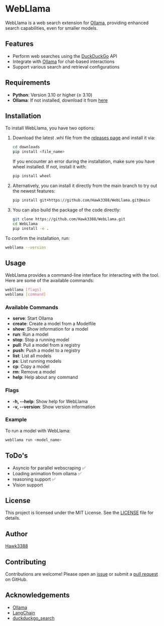 # WebLlama

WebLlama is a web search extension for [Ollama](https://github.com/ollama/ollama), providing enhanced search capabilities, even for smaller models.

## Features

- Perform web searches using the [DuckDuckGo](https://github.com/deedy5/duckduckgo_search) API
- Integrate with [Ollama](https://github.com/ollama/ollama) for chat-based interactions
- Support various search and retrieval configurations

## Requirements

- **Python**: Version 3.10 or higher (≥ 3.10)  
- **Ollama**: If not installed, download it from [here](https://ollama.com/download)

## Installation

To install WebLlama, you have two options:

1. Download the latest .whl file from the [releases page](https://github.com/Hawk3388/WebLlama/releases) and install it via:

    ```sh
    cd downloads
    pip install <file_name>
    ```

    If you encounter an error during the installation, make sure you have wheel installed. If not, install it with:

    ```sh
    pip install wheel
    ```

2. Alternatively, you can install it directly from the main branch to try out the newest features:

    ```sh
    pip install git+https://github.com/Hawk3388/WebLlama.git@main
    ```

3. You can also build the package of the code directly:

    ```sh
    git clone https://github.com/Hawk3388/WebLlama.git
    cd WebLlama
    pip install -e .
    ```

To confirm the installation, run:

```sh
webllama --version
```

## Usage

WebLlama provides a command-line interface for interacting with the tool. Here are some of the available commands:

```sh
webllama [flags]
webllama [command]
```

### Available Commands

- **serve**: Start Ollama
- **create**: Create a model from a Modelfile
- **show**: Show information for a model
- **run**: Run a model
- **stop**: Stop a running model
- **pull**: Pull a model from a registry
- **push**: Push a model to a registry
- **list**: List all models
- **ps**: List running models
- **cp**: Copy a model
- **rm**: Remove a model
- **help**: Help about any command

### Flags

- **-h, --help**: Show help for WebLlama
- **-v, --version**: Show version information

### Example

To run a model with WebLlama:

```sh
webllama run <model_name>
```

## ToDo's

- Asyncio for parallel webscraping   ✅
- Loading animation from ollama      ✅
- reasoning support                  ✅
- Vision support

## License

This project is licensed under the MIT License. See the [LICENSE](LICENSE) file for details.

## Author

[Hawk3388](https://github.com/Hawk3388)

## Contributing

Contributions are welcome! Please open an [issue](https://github.com/Hawk3388/WebLlama/issues) or submit a [pull request](https://github.com/Hawk3388/WebLlama/pulls) on GitHub.

## Acknowledgements

- [Ollama](https://github.com/ollama/ollama)
- [LangChain](https://github.com/langchain-ai/langchain)
- [duckduckgo_search](https://github.com/deedy5/duckduckgo_search)
